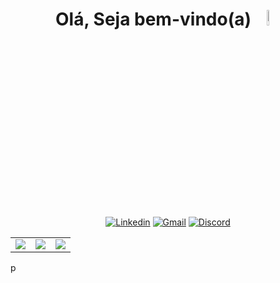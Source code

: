 <h1 align="center">
  Olá, Seja bem-vindo(a) 
<img src="https://media.tenor.com/GKfLyh3NyQcAAAAj/alien-jam.gif" width="8%">
</h1>
<p align="center">
   <a href="https://www.linkedin.com/in/akleyalves/"><img alt="Linkedin" title="Linkedin" src="https://img.shields.io/badge/linkedin-2986cc.svg?style=for-the-badge&logo=linkedin&logoColor=white"/></a>
   <a href="mailto:akleyalvescr@gmail.com"><img alt="Gmail" title="Gmail" src="https://img.shields.io/badge/Gmail-D14836?style=for-the-badge&logo=gmail&logoColor=white"/></a>
   <a href="https://discord.gg/vAqK3NDn"><img alt="Discord" title="Discord" src="https://img.shields.io/badge/Discord-7289DA?style=for-the-badge&logo=discord&logoColor=white"/></a>
  <table>
		<tr>
			<td><a href="https://github.com/Akley13"><img src="https://github-readme-stats.vercel.app/api/top-langs/?username=aquino-mael&layout=compact&hide_border=true&theme=radical" /></a></td>
			<td><a href="https://github.com/Akley13"><img src="https://github-readme-streak-stats.herokuapp.com/?user=aquino-mael&theme=radical&hide_border=true&mode=weekly&locale=pt_BR" /></a></td>
			<td><a href="https://github.com/Akley13"><img src="https://github-readme-stats.vercel.app/api?username=aquino-mael&count_private=true&show_icons=true&hide_border=true&theme=radical" /></a></td>
		</tr>
	</table>
</p>
p

